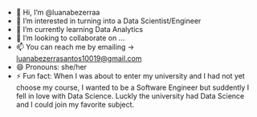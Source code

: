 - 👋 Hi, I’m @luanabezerraa
- 👀 I’m interested in turning into a Data Scientist/Engineer
- 🌱 I’m currently learning Data Analytics
- 💞️ I’m looking to collaborate on ...
- 📫  You can reach me by emailing -> luanabezerrasantos10019@gmail.com
- 😄 Pronouns: she/her
- ⚡ Fun fact: When I was about to enter my university and I had not yet choose my course, I wanted to be a Software Engineer but suddently I fell in love with Data Science. Luckly the university had Data Science and I could join my favorite subject.

<!---
luanabezerraa/luanabezerraa is a ✨ special ✨ repository because its `README.md` (this file) appears on your GitHub profile.
You can click the Preview link to take a look at your changes.
--->
